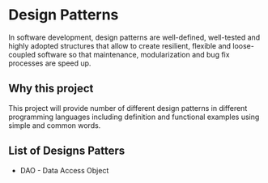 # Design Patterns

In software development, design patterns are well-defined, well-tested and highly
adopted structures that allow to create resilient, flexible and loose-coupled software so that
maintenance, modularization and bug fix processes are speed up.  

## Why this project

This project will provide number of different design patterns in different programming
languages including definition and functional examples using simple and common words.

## List of Designs Patters

- DAO - Data Access Object
